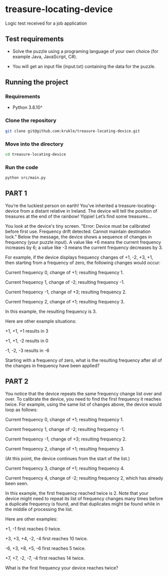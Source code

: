 # treasure-locating-device

Logic test received for a job application

## Test requirements

- Solve the puzzle using a programing language of your own choice (for example Java,
JavaScript, C#).

- You will get an input file (input.txt) containing the data for the puzzle.

## Running the project

### Requirements

- Python 3.8.10^

### Clone the repository

```bash
git clone git@github.com:krukle/treasure-locating-device.git
```

### Move into the directory

```bash
cd treasure-locating-device
```

### Run the code

```bash
python src/main.py
```

## PART 1

You’re the luckiest person on earth! You’ve inherited a treasure-locating-device from a distant relative in Ireland. The device will tell the position of treasures at the end of the rainbow! Yippie! Let’s find some treasures...

You look at the device's tiny screen. "Error: Device must be calibrated before first use. Frequency drift detected. Cannot maintain destination lock." Below the message, the device shows a sequence of changes in frequency (your puzzle input). A value like +6 means the current frequency increases by 6; a value like -3 means the current frequency decreases by 3.

For example, if the device displays frequency changes of +1, -2, +3, +1, then starting from a frequency
of zero, the following changes would occur:

Current frequency 0, change of +1; resulting frequency 1.

Current frequency 1, change of -2; resulting frequency -1.

Current frequency -1, change of +3; resulting frequency 2.

Current frequency 2, change of +1; resulting frequency 3.

In this example, the resulting frequency is 3.

Here are other example situations:

+1, +1, +1 results in 3

+1, +1, -2 results in 0

-1, -2, -3 results in -6

Starting with a frequency of zero, what is the resulting frequency after all of the changes in frequency have been applied?

## PART 2

You notice that the device repeats the same frequency change list over and over. To calibrate the device, you need to find the first frequency it reaches twice. For example, using the same list of changes above, the device would loop as follows:

Current frequency 0, change of +1; resulting frequency 1.

Current frequency 1, change of -2; resulting frequency -1.

Current frequency -1, change of +3; resulting frequency 2.

Current frequency 2, change of +1; resulting frequency 3.

(At this point, the device continues from the start of the list.)

Current frequency 3, change of +1; resulting frequency 4.

Current frequency 4, change of -2; resulting frequency 2, which has already been seen.

In this example, the first frequency reached twice is 2. Note that your device might need to repeat its list of frequency changes many times before a duplicate frequency is found, and that duplicates might be found while in the middle of processing the list.

Here are other examples:

+1, -1 first reaches 0 twice.

+3, +3, +4, -2, -4 first reaches 10 twice.

-6, +3, +8, +5, -6 first reaches 5 twice.

+7, +7, -2, -7, -4 first reaches 14 twice.

What is the first frequency your device reaches twice?
